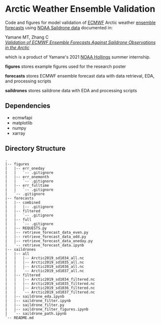 # Arctic Weather Ensemble Validation

Code and figures for model validation of [ECMWF](https://www.ecmwf.int/en/forecasts) Arctic weather [ensemble forecasts](https://confluence.ecmwf.int/display/FUG/ENS+-+Ensemble+Forecasts) using [NOAA Saildrone data](https://data.pmel.noaa.gov/pmel/erddap/search/index.html?page=1&itemsPerPage=1000&searchFor=NOAA%2FPMEL+2019+Arctic+Saildrone+Mission) documented in:

Yamane MT, Zhang C  
[*Validation of ECMWF Ensemble Forecasts Against Saildrone Observations in the Arctic*](https://ui.adsabs.harvard.edu/abs/2021AGUFM.C35D0915Y/abstract)

which is a product of Yamane's 2021 [NOAA Hollings](https://www.noaa.gov/office-education/hollings-scholarship) summer internship.

**figures** stores example figures used for the research poster

**forecasts** stores ECMWF ensemble forecast data with data retrieval, EDA, and processing scripts

**saildrones** stores saildrone data with EDA and processing scripts

## Dependencies
* ecmwfapi
* matplotlib
* numpy
* xarray

## Directory Structure
```
.
|-- figures
|   |-- err_oneday
|   |   `-- .gitignore
|   |-- err_onemonth
|   |   `-- .gitignore
|   |-- err_fulltime
|   |   `-- .gitignore
|   `-- .gitignore
|-- forecasts
|   |-- combined
|   |   |-- .gitignore
|   |-- filtered
|   |   `-- .gitignore
|   |-- full
|   |   `-- .gitignore
|   |-- REQUESTS.py
|   |-- retrieve_forecast_data_even.py
|   |-- retrieve_forecast_data_odd.py
|   |-- retrieve_forecast_data_oneday.py
|   `-- retrieve_forecast_data.ipynb
|-- saildrones
|   |-- all
|   |   |-- Arctic2019_sd1034_all.nc
|   |   |-- Arctic2019_sd1035_all.nc
|   |   |-- Arctic2019_sd1036_all.nc
|   |   `-- Arctic2019_sd1037_all.nc
|   |-- filtered
|   |   |-- Arctic2019_sd1034_filtered.nc
|   |   |-- Arctic2019_sd1035_filtered.nc
|   |   |-- Arctic2019_sd1036_filtered.nc
|   |   `-- Arctic2019_sd1037_filtered.nc
|   |-- saildrone_eda.ipynb
|   |-- saildrone_filter.ipynb
|   |-- saildrone_filter.py
|   |-- saildrone_filter_figures.ipynb
|   `-- saildrone_path.ipynb
`-- README.md
```